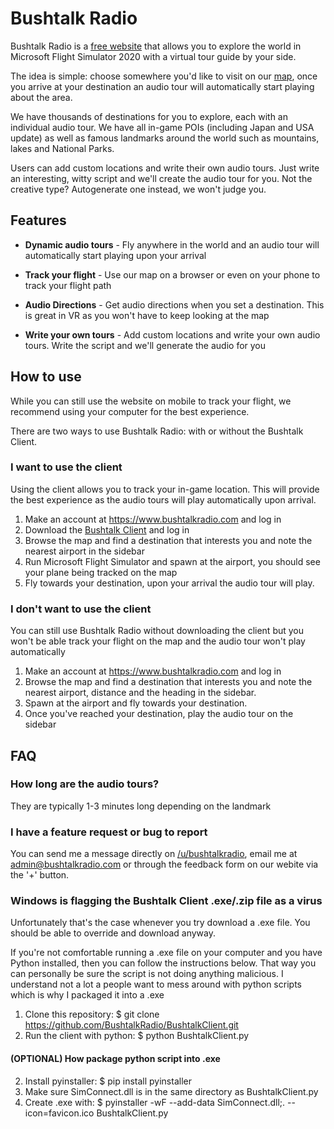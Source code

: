 # Bushtalk Radio

Bushtalk Radio is a [free website](https://www.bushtalkradio.com) that allows you to explore the world in Microsoft Flight Simulator 2020 with a virtual tour guide by your side.

The idea is simple: choose somewhere you'd like to visit on our [map](https://www.bushtalkradio.com), once you arrive at your destination an audio tour will automatically start playing about the area.

We have thousands of destinations for you to explore, each with an individual audio tour. We have all in-game POIs (including Japan and USA update) as well as famous landmarks around the world such as mountains, lakes and National Parks. 

Users can add custom locations and write their own audio tours. Just write an interesting, witty script and we'll create the audio tour for you. Not the creative type? Autogenerate one instead, we won't judge you.

## Features

* **Dynamic audio tours** - Fly anywhere in the world and an audio tour will automatically start playing upon your arrival

* **Track your flight** - Use our map on a browser or even on your phone to track your flight path

* **Audio Directions** - Get audio directions when you set a destination. This is great in VR as you won't have to keep looking at the map

* **Write your own tours** - Add custom locations and write your own audio tours. Write the script and we'll generate the audio for you


## How to use

While you can still use the website on mobile to track your flight, we recommend using your computer for the best experience. 

There are two ways to use Bushtalk Radio: with or without the Bushtalk Client.

### I want to use the client

Using the client allows you to track your in-game location. This will provide the best experience as the audio tours will play automatically upon arrival.

1. Make an account at https://www.bushtalkradio.com and log in
2. Download the [Bushtalk Client](https://bushtalkradioclient-dist.s3.amazonaws.com/BushtalkClient.zip) and log in
3. Browse the map and find a destination that interests you and note the nearest airport in the sidebar
4. Run Microsoft Flight Simulator and spawn at the airport, you should see your plane being tracked on the map
5. Fly towards your destination, upon your arrival the audio tour will play.

### I don't want to use the client

You can still use Bushtalk Radio without downloading the client but you won't be able track your flight on the map and the audio tour won't play automatically

1. Make an account at https://www.bushtalkradio.com and log in
3. Browse the map and find a destination that interests you and note the nearest airport, distance and the heading in the sidebar.
4. Spawn at the airport and fly towards your destination.
5. Once you've reached your destination, play the audio tour on the sidebar

## FAQ

### How long are the audio tours?

They are typically 1-3 minutes long depending on the landmark

### I have a feature request or bug to report

You can send me a message directly on [/u/bushtalkradio](https://www.reddit.com/user/bushtalkradio), email me at admin@bushtalkradio.com or through the feedback form on our webite via the '+' button.

### Windows is flagging the Bushtalk Client .exe/.zip file as a virus

Unfortunately that's the case whenever you try download a .exe file. You should be able to override and download anyway.

If you're not comfortable running a .exe file on your computer and you have Python installed, then you can follow the instructions below. That way you can personally be sure the script is not doing anything malicious. I understand not a lot a people want to mess around with python scripts which is why I packaged it into a .exe

1. Clone this repository: $ git clone https://github.com/BushtalkRadio/BushtalkClient.git
2. Run the client with python: $ python BushtalkClient.py

#### (OPTIONAL) How package python script into .exe

2. Install pyinstaller: $ pip install pyinstaller
3. Make sure SimConnect.dll is in the same directory as BushtalkClient.py
4. Create .exe with: $ pyinstaller -wF --add-data SimConnect.dll;. --icon=favicon.ico BushtalkClient.py



